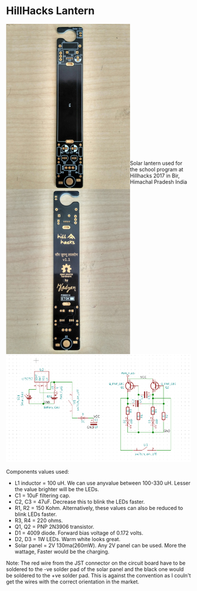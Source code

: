 # HillHacks Lantern
<a href="/images/front.jpg"><img src="/images/front.jpg" align="left" height="450" width="338" ></a>


<a href="/images/back.jpg"><img src="/images/back.jpg" align="left" height="450" width="338" ></a>




 <br /><br /><br /><br /><br /><br /><br /><br /><br /><br /><br /><br /><br /><br /><br /><br /><br /><br /><br /><br /><br/>


Solar lantern used for the school program at Hillhacks 2017 in Bir, Himachal Pradesh India

![Schematics](/images/schematics.png)

Components values used:
* L1 inductor = 100 uH. We can use anyvalue between 100-330 uH. Lesser the value brighter will be the LEDs.
* C1 = 10uF filtering cap.
* C2, C3 = 47uF. Decrease this to blink the LEDs faster.
* R1, R2 = 150 Kohm. Alternatively, these values can also be reduced to blink LEDs faster.
* R3, R4 = 220 ohms.
* Q1, Q2 = PNP 2N3906 transistor.
* D1 = 4009 diode. Forward bias voltage of 0.172 volts.
* D2, D3 = 1W LEDs. Warm white looks great.
* Solar panel = 2V 130ma(260mW). Any 2V panel can be used. More the wattage, Faster would be the charging.

Note: The red wire from the JST connector on the circuit board have to be soldered to the -ve solder pad of the solar panel and the black one would be soldered to the +ve solder pad. This is against the convention as I couln't get the wires with the correct orientation in the market.
